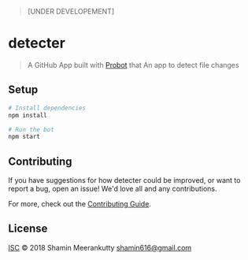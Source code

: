 > [UNDER DEVELOPEMENT]
# detecter

> A GitHub App built with [Probot](https://probot.github.io) that An app to detect file changes

## Setup

```sh
# Install dependencies
npm install

# Run the bot
npm start
```

## Contributing

If you have suggestions for how detecter could be improved, or want to report a bug, open an issue! We'd love all and any contributions.

For more, check out the [Contributing Guide](CONTRIBUTING.md).

## License

[ISC](LICENSE) © 2018 Shamin Meerankutty <shamin616@gmail.com>
